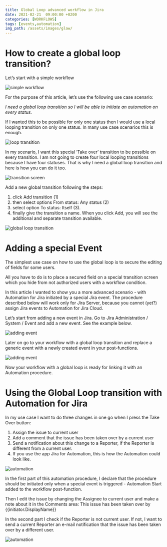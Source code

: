 ```yaml
---
title: Global Loop advanced workflow in Jira
date: 2021-02-21  09:00:00 +0200
categories: [WORKFLOWS]
tags: [events,automation]
img_path: /assets/images/glaw/
---
```


# How to create a global loop transition?
Let’s start with a simple workflow

![simple workflow](glaw01.png)

For the purpose of this article, let’s use the following use case scenario:

_I need a global loop transition so I will be able to initiate an automation on every status._

If I wanted this to be possible for only one status then I would use a local looping transition on only one status. In many use case scenarios this is enough. 

![loop transition](glaw02.png)

In my scenario, I want this special ‘Take over’ transition to be possible on every transition. I am not going to create four local looping transitions because I have four statuses. That is why I need a global loop transition and here is how you can do it too.

![transition screen](glaw03.png)

Add a new global transition following the steps:

1. click Add transition (1)
2. then select options From status: Any status (2)
3. select option To status: Itself (3).
4. finally give the transition a name. When you click Add, you will see the additional and separate transition available.

![global loop transition](glaw04.png)

# Adding a special Event

The simplest use case on how to use the global loop is to secure the editing of fields for some users.

All you have to do is to place a secured field on a special transition screen which you hide from not authorized users with a workflow condition.

In this article I wanted to show you a more advanced scenario - with Automation for Jira initiated by a special Jira event. The procedure described below will work only for Jira Server, because you cannot (yet?) assign Jira events to Automation for Jira Cloud.

Let’s start from adding a new event in Jira. Go to Jira Administration / System / Event and add a new event. See the example below.

![adding event](glaw07.png)

Later on go to your workflow with a global loop transition and replace a generic event with a newly created event in your post-functions.

![adding event](glaw08.png)

Now your workflow with a global loop is ready for linking it with an Automation procedure.

# Using the Global Loop transition with Automation for Jira

In my use case I want to do three changes in one go when I press the Take Over button:

1. Assign the issue to current user
2. Add a comment that the issue has been taken over by a current user
3. Send a notification about this change to a Reporter, if the Reporter is different from a current user.
4. If you use the app Jira for Automation, this is how the Automation could look like.

![automation](glaw09.png)

In the first part of this automation procedure, I declare that the procedure should be initiated only when a special event is triggered - Automation Start added to the workflow post-function.

Then I edit the issue by changing the Assignee to current user and make a note about it in the Comments area: This issue has been taken over by {{initiator.DisplayName}}

In the second part I check if the Reporter is not current user. If not, I want to send a current Reporter an e-mail notification that the issue has been taken over by a different user.

![automation](glaw10.png)
